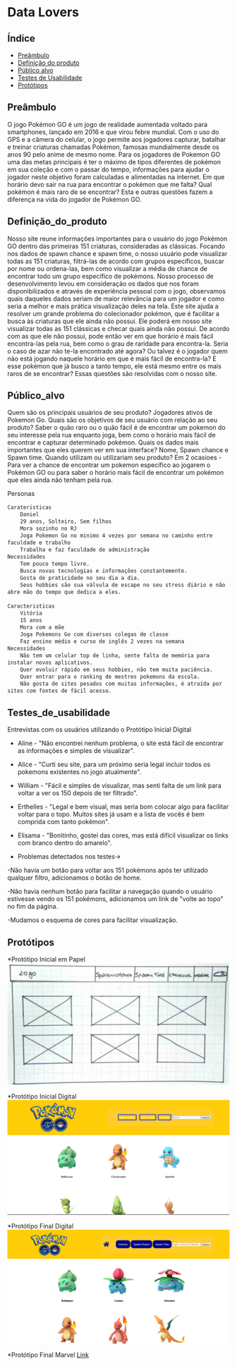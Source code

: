 # Data Lovers

## Índice

* [Preâmbulo](#preâmbulo)
* [Definição do produto](#definição_do_produto)
* [Público alvo](#público_alvo)
* [Testes de Usabilidade](#testes_de_usabilidade)
* [Protótipos](#protótipos)

## Preâmbulo

O jogo Pokémon GO é um jogo de realidade aumentada voltado para smartphones, lançado em 2016 e que virou febre mundial. Com o uso do GPS e a câmera do celular, o jogo permite aos jogadores capturar, batalhar e treinar criaturas chamadas Pokémon, famosas mundialmente desde os anos 90 pelo anime de mesmo nome.
Para os jogadores de Pokemon GO uma das metas principais é ter o máximo de tipos diferentes de pokémon em sua coleção e com o passar do tempo, informações para ajudar o jogador neste objetivo foram calculadas e alimentadas na internet. Em que horário devo sair na rua para encontrar o pokémon que me falta? Qual pokémon é mais raro de se encontrar? Esta e outras questões fazem a diferença na vida do jogador de Pokémon GO.

## Definição_do_produto

Nosso site reune informações importantes para o usuário do jogo Pokémon GO dentro das primeiras 151 criaturas, consideradas as clássicas.
Focando nos dados de spawn chance e spawn time, o nosso usuário pode visualizar todas as 151 criaturas, filtrá-las de acordo com grupos específicos, buscar por nome ou ordena-las, bem como visualizar a média de chance de encontrar todo um grupo específico de pokémons.
Nosso processo de desenvolvimento levou em consideração os dados que nos foram disponibilizados e através de experiência pessoal com o jogo, observamos quais daqueles dados seriam de maior relevância para um jogador e como seria a melhor e mais prática visualização deles na tela.
Este site ajuda a resolver um grande problema do colecionador pokémon, que é facilitar a busca às criaturas que ele ainda não possui. Ele poderá em nosso site visualizar todas as 151 clássicas e checar quais ainda não possui. De acordo com as que ele não possui, pode então ver em que horário é mais fácil encontra-las pela rua, bem como o grau de raridade para encontra-la. Seria o caso de azar não te-la encontrado até agora? Ou talvez é o jogador quem não está jogando naquele horário em que é mais fácil de encontra-la? E esse pokémon que já busco a tanto tempo, ele está mesmo entre os mais raros de se encontrar? Essas questões são resolvidas com o nosso site.

## Público_alvo
Quem são os principais usuários de seu produto?
	Jogadores ativos de Pokemon Go.
Quais são os objetivos de seu usuário com relação ao seu produto?
	Saber o quão raro ou o quão fácil é de encontrar um pokemon do seu interesse pela rua enquanto joga, bem como o horário mais fácil de encontrar e capturar determinado pokémon.
Quais os dados mais importantes que eles querem ver em sua interface?
	Nome, Spawn chance e Spawn time.
Quando utilizam ou utilizariam seu produto?
	Em 2 ocasioes - Para ver a chance de encontrar um pokemon específico ao jogarem o Pokémon GO ou para saber o horário mais fácil de encontrar um pokémon que eles ainda não tenham pela rua.

Personas

	Carateristicas
		Daniel
		29 anos, Solteiro, Sem filhos
		Mora sozinho no RJ
		Joga Pokemon Go no minimo 4 vezes por semana no caminho entre faculdade e trabalho
		Trabalha e faz faculdade de administração
	Necessidades
		Tem pouco tempo livre.
		Busca novas tecnologias e informações constantemente.
		Gosta de praticidade no seu dia a dia.
    	Seus hobbies são sua válvula de escape no seu stress diário e não abre mão do tempo que dedica a eles.		

	Caracteristicas
		Vitória
		15 anos
		Mora com a mãe
		Joga Pokemons Go com diversos colegas de classe
		Faz ensino médio e curso de inglês 2 vezes na semana
	Necessidades
		Não tem um celular top de linha, sente falta de memória para instalar novos aplicativos.
		Quer evoluir rápido em seus hobbies, não tem muita paciência.
		Quer entrar para o ranking de mestres pokemons da escola.
    	Não gosta de sites pesados com muitas informações, é atraída por sites com fontes de fácil acesso.		

## Testes_de_usabilidade

Entrevistas com os usuários utilizando o Protótipo Inicial Digital

* Aline - "Não encontrei nenhum problema, o site está fácil de encontrar as informações e simples de visualizar".
* Alice - "Curti seu site, para um próximo seria legal incluir todos os pokemons existentes no jogo atualmente".
* William - "Fácil e simples de visualizar, mas senti falta de um link para voltar a ver os 150 depois de ter filtrado".
* Erthelles - "Legal e bem visual, mas seria bom colocar algo para facilitar voltar para o topo. Muitos sites já usam e a lista de vocês é bem comprida com tanto pokémon".
* Elisama - "Bonitinho, gostei das cores, mas está difícil visualizar os links com branco dentro do amarelo".

* Problemas detectados nos testes->

-Não havia um botão para voltar aos 151 pokémons após ter utilizado qualquer filtro, adicionamos o botão de home.

-Não havia nenhum botão para facilitar a navegação quando o usuário estivesse vendo os 151 pokémons, adicionamos um link de "volte ao topo" no fim da página.

-Mudamos o esquema de cores para facilitar visualização.

## Protótipos

*Protótipo Inicial em Papel
![Protótipo Inicial em Papel](src/assets/prototipos/prototipo.jpeg)

*Protótipo Inicial Digital
![Protótipo Inicial Digital](src/assets/prototipos/prototipo_digital.png)

*Protótipo Final Digital
![Protótipo Final](src/assets/prototipos/prototipo_final.png)

*Protótipo Final Marvel
[Link](https://marvelapp.com/b3ehh34)
